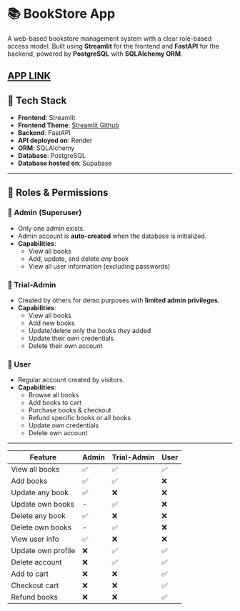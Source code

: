 # 📚 BookStore App

A web-based bookstore management system with a clear role-based access model. Built using **Streamlit** for the frontend and **FastAPI** for the backend, powered by **PostgreSQL** with **SQLAlchemy ORM**.

[APP LINK](https://rithwiks-bookstore.streamlit.app)
---

## 🧱 Tech Stack

- **Frontend**: Streamlit
- **Frontend Theme**: [Streamlit Github](https://github.com/streamlit/docs)
- **Backend**: FastAPI
- **API deployed on**: Render
- **ORM**: SQLAlchemy
- **Database**: PostgreSQL
- **Database hosted on**: Supabase

---

## 👥 Roles & Permissions

### 🔐 Admin (Superuser)
- Only one admin exists.
- Admin account is **auto-created** when the database is initialized.
- **Capabilities**:
  - View all books
  - Add, update, and delete *any* book
  - View all user information (excluding passwords)

### 🧪 Trial-Admin
- Created by others for demo purposes with **limited admin privileges**.
- **Capabilities**:
  - View all books
  - Add new books
  - Update/delete only the books *they* added
  - Update their own credentials
  - Delete their own account

### 👤 User
- Regular account created by visitors.
- **Capabilities**:
  - Browse all books
  - Add books to cart
  - Purchase books & checkout
  - Refund specific books or all books
  - Update own credentials
  - Delete own account

---

| Feature            | Admin | Trial-Admin | User |
| ------------------ | ----- | ----------- | ---- |
| View all books     | ✅     | ✅           | ✅    |
| Add books          | ✅     | ✅           | ❌    |
| Update any book    | ✅     | ❌           | ❌    |
| Update own books   | -     | ✅           | ❌    |
| Delete any book    | ✅     | ❌           | ❌    |
| Delete own books   | -     | ✅           | ❌    |
| View user info     | ✅     | ❌           | ❌    |
| Update own profile | ❌     | ✅           | ✅    |
| Delete account     | ❌     | ✅           | ✅    |
| Add to cart        | ❌     | ❌           | ✅    |
| Checkout cart      | ❌     | ❌           | ✅    |
| Refund books       | ❌     | ❌           | ✅    |

